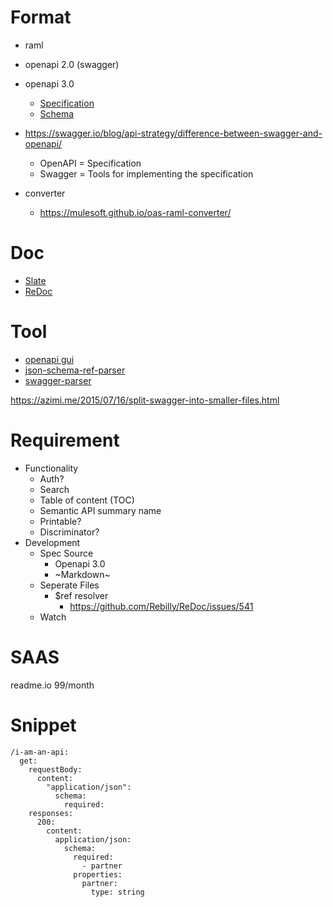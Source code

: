 # Format
- raml
- openapi 2.0 (swagger)
- openapi 3.0
  - [Specification](https://swagger.io/docs/specification/about/)
  - [Schema](https://github.com/OAI/OpenAPI-Specification/blob/master/versions/3.0.2.md#schema)

- https://swagger.io/blog/api-strategy/difference-between-swagger-and-openapi/
  - OpenAPI = Specification
  - Swagger = Tools for implementing the specification 

- converter
  - https://mulesoft.github.io/oas-raml-converter/

# Doc
- [Slate](https://github.com/lord/slate)
- [ReDoc](https://github.com/Rebilly/ReDoc)

# Tool
- [openapi gui](https://mermade.github.io/openapi-gui/)
- [json-schema-ref-parser](https://github.com/APIDevTools/json-schema-ref-parser)
- [swagger-parser](https://github.com/APIDevTools/swagger-parser)

https://azimi.me/2015/07/16/split-swagger-into-smaller-files.html

# Requirement
- Functionality
  - Auth?
  - Search
  - Table of content (TOC)
  - Semantic API summary name
  - Printable?
  - Discriminator?
- Development
  - Spec Source
    - Openapi 3.0
    - ~Markdown~
  - Seperate Files
    - $ref resolver
      - https://github.com/Rebilly/ReDoc/issues/541
  - Watch


# SAAS
readme.io 99/month

# Snippet

```
/i-am-an-api:
  get:
    requestBody:
      content:
        "application/json":
          schema:
            required:
    responses:
      200:
        content:
          application/json:
            schema:
              required:
                - partner
              properties:
                partner:
                  type: string
```                  
                
